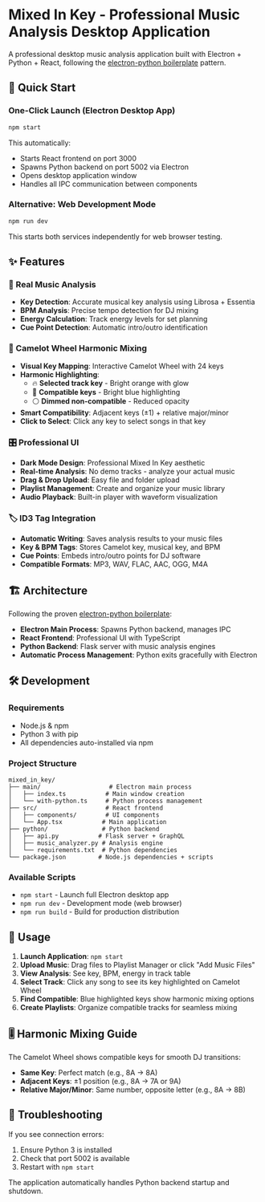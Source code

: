 # Mixed In Key - Professional Music Analysis Desktop Application

A professional desktop music analysis application built with Electron + Python + React, following the [electron-python boilerplate](https://github.com/yoDon/electron-python) pattern.

## 🚀 Quick Start

### One-Click Launch (Electron Desktop App)
```bash
npm start
```
This automatically:
- Starts React frontend on port 3000
- Spawns Python backend on port 5002 via Electron
- Opens desktop application window
- Handles all IPC communication between components

### Alternative: Web Development Mode
```bash
npm run dev
```
This starts both services independently for web browser testing.

## ✨ Features

### 🎵 Real Music Analysis
- **Key Detection**: Accurate musical key analysis using Librosa + Essentia
- **BPM Analysis**: Precise tempo detection for DJ mixing
- **Energy Calculation**: Track energy levels for set planning
- **Cue Point Detection**: Automatic intro/outro identification

### 🎡 Camelot Wheel Harmonic Mixing
- **Visual Key Mapping**: Interactive Camelot Wheel with 24 keys
- **Harmonic Highlighting**: 
  - 🔥 **Selected track key** - Bright orange with glow
  - 💙 **Compatible keys** - Bright blue highlighting
  - ⚪ **Dimmed non-compatible** - Reduced opacity
- **Smart Compatibility**: Adjacent keys (±1) + relative major/minor
- **Click to Select**: Click any key to select songs in that key

### 🎛️ Professional UI
- **Dark Mode Design**: Professional Mixed In Key aesthetic
- **Real-time Analysis**: No demo tracks - analyze your actual music
- **Drag & Drop Upload**: Easy file and folder upload
- **Playlist Management**: Create and organize your music library
- **Audio Playback**: Built-in player with waveform visualization

### 🏷️ ID3 Tag Integration
- **Automatic Writing**: Saves analysis results to your music files
- **Key & BPM Tags**: Stores Camelot key, musical key, and BPM
- **Cue Points**: Embeds intro/outro points for DJ software
- **Compatible Formats**: MP3, WAV, FLAC, AAC, OGG, M4A

## 🏗️ Architecture

Following the proven [electron-python boilerplate](https://github.com/yoDon/electron-python):

- **Electron Main Process**: Spawns Python backend, manages IPC
- **React Frontend**: Professional UI with TypeScript
- **Python Backend**: Flask server with music analysis engines
- **Automatic Process Management**: Python exits gracefully with Electron

## 🛠️ Development

### Requirements
- Node.js & npm
- Python 3 with pip
- All dependencies auto-installed via npm

### Project Structure
```
mixed_in_key/
├── main/                   # Electron main process
│   ├── index.ts           # Main window creation
│   └── with-python.ts     # Python process management
├── src/                   # React frontend
│   ├── components/        # UI components
│   └── App.tsx           # Main application
├── python/               # Python backend
│   ├── api.py           # Flask server + GraphQL
│   ├── music_analyzer.py # Analysis engine
│   └── requirements.txt  # Python dependencies
└── package.json         # Node.js dependencies + scripts
```

### Available Scripts
- `npm start` - Launch full Electron desktop app
- `npm run dev` - Development mode (web browser)
- `npm run build` - Build for production distribution

## 🎯 Usage

1. **Launch Application**: `npm start`
2. **Upload Music**: Drag files to Playlist Manager or click "Add Music Files"
3. **View Analysis**: See key, BPM, energy in track table
4. **Select Track**: Click any song to see its key highlighted on Camelot Wheel
5. **Find Compatible**: Blue highlighted keys show harmonic mixing options
6. **Create Playlists**: Organize compatible tracks for seamless mixing

## 🎚️ Harmonic Mixing Guide

The Camelot Wheel shows compatible keys for smooth DJ transitions:
- **Same Key**: Perfect match (e.g., 8A → 8A)
- **Adjacent Keys**: ±1 position (e.g., 8A → 7A or 9A)
- **Relative Major/Minor**: Same number, opposite letter (e.g., 8A → 8B)

## 🔧 Troubleshooting

If you see connection errors:
1. Ensure Python 3 is installed
2. Check that port 5002 is available
3. Restart with `npm start`

The application automatically handles Python backend startup and shutdown.